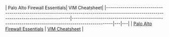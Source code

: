 | Palo Alto Firewall Essentials| VIM Cheatsheet| 
|------------------------------------------------------------------------------------------------------------------------------------------|--------------------------------------------------------------------------------------------------|---|---|
| [Palo Alto Firewall Essentials](https://github.com/schlangens/knowledge-base/blob/main/Palo%20Alto%20Essentials/palo-alto-essentials.md) | [VIM Cheatsheet](https://github.com/schlangens/knowledge-base/blob/main/VIM%20Cheatsheet/vim.md) |  
